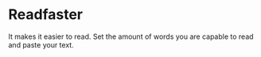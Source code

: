 # Readfaster
It makes it easier to read. Set the amount of words  you are capable to read and paste your text.